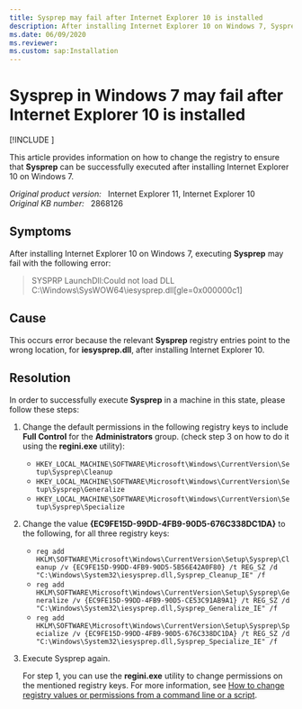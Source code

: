 ```yaml
---
title: Sysprep may fail after Internet Explorer 10 is installed
description: After installing Internet Explorer 10 on Windows 7, Sysprep may fail to execute, since iesysprep.dll registry configurations are point to SysWOW64, instead of System32.
ms.date: 06/09/2020
ms.reviewer: 
ms.custom: sap:Installation
---
```

# Sysprep in Windows 7 may fail after Internet Explorer 10 is installed

[!INCLUDE [](../../../includes/browsers-important.md)]

This article provides information on how to change the registry to ensure that **Sysprep** can be successfully executed after installing Internet Explorer 10 on Windows 7.

_Original product version:_ &nbsp; Internet Explorer 11, Internet Explorer 10  
_Original KB number:_ &nbsp; 2868126

## Symptoms

After installing Internet Explorer 10 on Windows 7, executing **Sysprep** may fail with the following error:
> SYSPRP LaunchDll:Could not load DLL C:\Windows\SysWOW64\iesysprep.dll[gle=0x000000c1]

## Cause

This occurs error because the relevant **Sysprep** registry entries point to the wrong location, for **iesysprep.dll**, after installing Internet Explorer 10.

## Resolution

In order to successfully execute **Sysprep** in a machine in this state, please follow these steps:

1. Change the default permissions in the following registry keys to include **Full Control** for the **Administrators** group. (check step 3 on how to do it using the **regini.exe** utility):

    - `HKEY_LOCAL_MACHINE\SOFTWARE\Microsoft\Windows\CurrentVersion\Setup\Sysprep\Cleanup`
    - `HKEY_LOCAL_MACHINE\SOFTWARE\Microsoft\Windows\CurrentVersion\Setup\Sysprep\Generalize`
    - `HKEY_LOCAL_MACHINE\SOFTWARE\Microsoft\Windows\CurrentVersion\Setup\Sysprep\Specialize`

2. Change the value **{EC9FE15D-99DD-4FB9-90D5-676C338DC1DA}** to the following, for all three registry keys:

    - `reg add HKLM\SOFTWARE\Microsoft\Windows\CurrentVersion\Setup\Sysprep\Cleanup /v {EC9FE15D-99DD-4FB9-90D5-5B56E42A0F80} /t REG_SZ /d "C:\Windows\System32\iesysprep.dll,Sysprep_Cleanup_IE" /f`
    - `reg add HKLM\SOFTWARE\Microsoft\Windows\CurrentVersion\Setup\Sysprep\Generalize /v {EC9FE15D-99DD-4FB9-90D5-CE53C91AB9A1} /t REG_SZ /d "C:\Windows\System32\iesysprep.dll,Sysprep_Generalize_IE" /f`
    - `reg add HKLM\SOFTWARE\Microsoft\Windows\CurrentVersion\Setup\Sysprep\Specialize /v {EC9FE15D-99DD-4FB9-90D5-676C338DC1DA} /t REG_SZ /d "C:\Windows\System32\iesysprep.dll,Sysprep_Specialize_IE" /f`

3. Execute Sysprep again.

    For step 1, you can use the **regini.exe** utility to change permissions on the mentioned registry keys. For more information, see [How to change registry values or permissions from a command line or a script](https://support.microsoft.com/help/264584).

